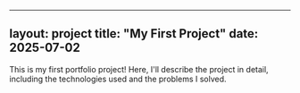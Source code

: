 
---
layout: project
title: "My First Project"
date: 2025-07-02
---

This is my first portfolio project! Here, I'll describe the project in detail, including the technologies used and the problems I solved.
